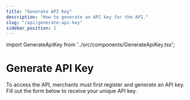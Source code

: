 ```yaml
---
title: "Generate API Key"
description: "How to generate an API key for the API."
slug: "/api/generate-api-key"
sidebar_position: 2
---
```


import GenerateApiKey from '../src/components/GenerateApiKey.tsx';

# Generate API Key

To access the API, merchants must first register and generate an API key. Fill out the form below to receive your unique API key.

<GenerateApiKey />